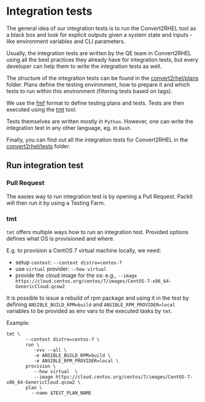 # Integration tests

The general idea of our integration tests is to run the Convert2RHEL tool as a
black box and look for explicit outputs given a system state and inputs - like
environment variables and CLI parameters.

Usually, the integration tests are written by the QE team in Convert2RHEL using
all the best practices they already have for integration tests, but every
developer can help them to write the integration tests as well.

The structure of the integration tests can be found in the
[convert2rhel/plans](https://github.com/oamg/convert2rhel/tree/main/plans)
folder. Plans define the testing environment, how to prepare it and which tests
to run within this environment (filtering tests based on tags).

We use the [fmf](https://fmf.readthedocs.io/en/stable/index.html) format to
define testing plans and tests. Tests are then executed using the
[tmt](https://tmt.readthedocs.io/en/stable/index.html) tool.

Tests themselves are written mostly in `Python`. However, one can write the
integration test in any other language, eg. in `Bash`.

Finally, you can find out all the integration tests for Convert2RHEL in the
[convert2rhel/tests](https://github.com/oamg/convert2rhel/tree/main/tests)
folder.

## Run integration test

### Pull Request

The easies way to run integration test is by opening a Pull Request. Packit
will then run it by using a Testing Farm.

### tmt

`tmt` offers multiple ways how to run an integration test. Provided options
defines what OS is provisioned and where.

E.g. to provision a CentOS 7 virtual machine locally, we need:

- setup `context`:  `--context distro=centos-7`
- use `virtual` provider: `--how virtual`
- provide the cloud image for the os: e.g., `--image https://cloud.centos.org/centos/7/images/CentOS-7-x86_64-GenericCloud.qcow2`

It is possible to issue a rebuild of rpm package and using it in the test by
defining `ANSIBLE_BUILD_RPM=build` and `ANSIBLE_RPM_PROVIDER=local` variables
to be provided as env vars to the executed tasks by `tmt`.

Example:

```
tmt \
       --context distro=centos-7 \
       run \
          -vvv --all \
          -e ANSIBLE_BUILD_RPM=build \
          -e ANSIBLE_RPM_PROVIDER=local \
       provision \
          --how virtual  \
          --image https://cloud.centos.org/centos/7/images/CentOS-7-x86_64-GenericCloud.qcow2 \
       plan \
         --name $TEST_PLAN_NAME
```
